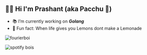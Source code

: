 ## 👨‍🔬 Hi I'm Prashant (aka Pacchu 🎍)

- 📚 I’m currently working on ***Golang***
- 🍫 Fun fact: When life gives you Lemons dont make a Lemonade

![fourierboi](https://user-images.githubusercontent.com/37984032/123756595-b53bd700-d8da-11eb-98ff-64143874c02f.gif)

![spotify bois](https://now-playing-profile-boua5vedb.vercel.app/now-playing)
